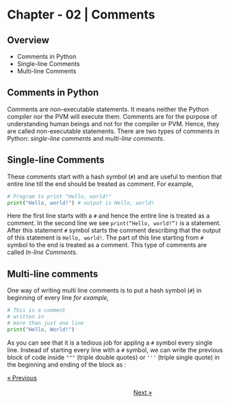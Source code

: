 # Chapter - 02 | Comments
## Overview

- Comments in Python 
- Single-line Comments 
- Multi-line Comments

## Comments in Python

Comments are non-executable statements. It means neither the Python compiler nor the PVM will execute them. Comments are for the purpose of understanding human beings and not for the compiler or PVM. Hence, they are called non-executable statements. There are two types of comments in Python: *single-line comments* and *multi-line comments*.

## Single-line Comments

These comments start with a hash symbol (*`#`*) and are useful to mention that entire line till the end should be treated as comment. For example,

```python
# Program to print "Hello, world!"
print("Hello, world!") # output is Hello, world!
```

Here the first line starts with a `#` and hence the entire line is treated as a comment. In the second line we see `print(“Hello, world!”)` is a statement. After this statement `#` symbol starts the comment describing that the output of this statement is `Hello, world!`. The part of this line starting from `#` symbol to the end is treated as a comment. This type of comments are called *In-line Comments*.

## Multi-line comments

One way of writing multi line comments is to put a hash symbol (`#`) in beginning of every line *for example,*

```python
# This is a comment
# written in
# more than just one line
print("Hello, World!")
```
As you can see that it is a tedious job for appling a `#` symbol every single line. Instead of starting every line with a `#` symbol, we can write the previous block of code inside `"""` (triple double quotes) or `'''` (triple single quote) in the beginning and ending of the block as :

[&laquo; Previous](</Web Development/Back-End Development/Python/Chapter - 00 Introduction/>)
&nbsp;&nbsp;&nbsp;&nbsp;&nbsp;&nbsp;&nbsp;&nbsp;&nbsp;&nbsp;&nbsp;&nbsp;&nbsp;&nbsp;&nbsp;&nbsp;&nbsp;&nbsp;&nbsp;&nbsp;&nbsp;&nbsp;&nbsp;&nbsp;&nbsp;&nbsp;&nbsp;&nbsp;&nbsp;&nbsp;&nbsp;&nbsp;&nbsp;&nbsp;&nbsp;&nbsp;&nbsp;&nbsp;&nbsp;&nbsp;&nbsp;&nbsp;&nbsp;&nbsp;&nbsp;&nbsp;&nbsp;&nbsp;&nbsp;&nbsp;&nbsp;&nbsp;&nbsp;&nbsp;&nbsp;&nbsp;&nbsp;&nbsp;&nbsp;&nbsp;&nbsp;&nbsp;&nbsp;&nbsp;&nbsp;&nbsp;&nbsp;&nbsp;&nbsp;&nbsp;&nbsp;&nbsp;&nbsp;&nbsp;&nbsp;&nbsp;&nbsp;&nbsp;&nbsp;&nbsp;&nbsp;&nbsp;&nbsp;&nbsp;&nbsp;&nbsp;&nbsp;&nbsp;&nbsp;&nbsp;&nbsp;&nbsp;&nbsp;&nbsp;&nbsp;&nbsp;&nbsp;&nbsp;&nbsp;&nbsp;&nbsp;&nbsp;&nbsp;&nbsp;&nbsp;&nbsp;&nbsp;&nbsp;&nbsp;&nbsp;&nbsp;&nbsp;&nbsp;&nbsp;&nbsp;&nbsp;&nbsp;&nbsp;&nbsp;&nbsp;&nbsp;&nbsp;&nbsp;&nbsp;&nbsp;&nbsp;&nbsp;&nbsp;&nbsp;&nbsp;&nbsp;&nbsp;&nbsp;&nbsp;&nbsp;&nbsp;&nbsp;&nbsp;&nbsp;&nbsp;&nbsp;&nbsp;&nbsp;&nbsp;&nbsp;&nbsp;&nbsp;&nbsp;&nbsp;&nbsp;&nbsp;&nbsp;&nbsp;&nbsp;&nbsp;&nbsp;&nbsp;&nbsp;&nbsp;&nbsp;&nbsp;&nbsp;&nbsp;&nbsp;&nbsp;&nbsp;&nbsp;&nbsp;&nbsp;&nbsp;&nbsp;&nbsp;&nbsp;&nbsp;&nbsp;&nbsp;&nbsp;&nbsp;&nbsp;&nbsp;&nbsp;&nbsp;&nbsp;&nbsp;&nbsp;&nbsp;&nbsp;&nbsp;&nbsp;&nbsp;&nbsp;&nbsp;&nbsp;&nbsp;&nbsp;&nbsp;&nbsp;&nbsp;&nbsp;&nbsp;&nbsp;&nbsp;
[Next &raquo;](</Web Development/Back-End Development/Python/Chapter - 02 Comments/>)